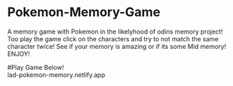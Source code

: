 # Pokemon-Memory-Game
A memory game with Pokemon in the likelyhood of odins memory project!
Too play the game click on the characters and try to not match the same character twice!
See if your memory is amazing or if its some Mid memory! 
ENJOY!


#Play Game Below!  
lad-pokemon-memory.netlify.app
